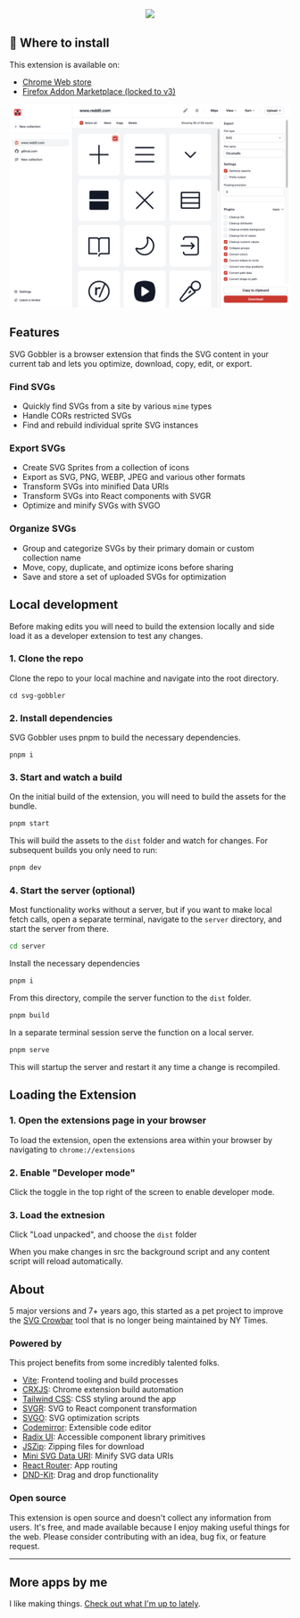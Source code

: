 <div align="center">
 <a href="https://svggobbler.com">
  <img src="assets/local/read-me.png">
 </a>
 <br>
</div>

## 🚀 Where to install

This extension is available on:

- [Chrome Web store](https://chrome.google.com/webstore/detail/svg-gobbler/mpbmflcodadhgafbbakjeahpandgcbch)
- [Firefox Addon Marketplace (locked to v3)](https://addons.mozilla.org/firefox/addon/svg-gobbler/)

<div align="center">
 <a href="https://svggobbler.com">
  <img src="assets/local/gobbler-screenshot.png">
 </a>
 <br>
</div>

## Features

SVG Gobbler is a browser extension that finds the SVG content in your current tab and lets you
optimize, download, copy, edit, or export.

### Find SVGs

- Quickly find SVGs from a site by various `mime` types
- Handle CORs restricted SVGs
- Find and rebuild individual sprite SVG instances

### Export SVGs

- Create SVG Sprites from a collection of icons
- Export as SVG, PNG, WEBP, JPEG and various other formats
- Transform SVGs into minified Data URIs
- Transform SVGs into React components with SVGR
- Optimize and minify SVGs with SVGO

### Organize SVGs

- Group and categorize SVGs by their primary domain or custom collection name
- Move, copy, duplicate, and optimize icons before sharing
- Save and store a set of uploaded SVGs for optimization

## Local development

Before making edits you will need to build the extension locally and side load it as a developer
extension to test any changes.

### 1. Clone the repo

Clone the repo to your local machine and navigate into the root directory.

```shell
cd svg-gobbler
```

### 2. Install dependencies

SVG Gobbler uses pnpm to build the necessary dependencies.

```shell
pnpm i
```

### 3. Start and watch a build

On the initial build of the extension, you will need to build the assets for the bundle.

```bash
pnpm start
```

This will build the assets to the `dist` folder and watch for changes. For subsequent builds you
only need to run:

```bash
pnpm dev
```

### 4. Start the server (optional)

Most functionality works without a server, but if you want to make local fetch calls, open a
separate terminal, navigate to the `server` directory, and start the server from there.

```bash
cd server
```

Install the necessary dependencies

```bash
pnpm i
```

From this directory, compile the server function to the `dist` folder.

```bash
pnpm build
```

In a separate terminal session serve the function on a local server.

```bash
pnpm serve
```

This will startup the server and restart it any time a change is recompiled.

## Loading the Extension

### 1. Open the extensions page in your browser

To load the extension, open the extensions area within your browser by navigating to
`chrome://extensions`

### 2. Enable "Developer mode"

Click the toggle in the top right of the screen to enable developer mode.

### 3. Load the extnesion

Click "Load unpacked", and choose the `dist` folder

When you make changes in src the background script and any content script will reload automatically.

## About

5 major versions and 7+ years ago, this started as a pet project to improve the
[SVG Crowbar](https://github.com/nytimes/svg-crowbar) tool that is no longer being maintained by NY
Times.

### Powered by

This project benefits from some incredibly talented folks.

- [Vite](https://vitejs.dev/): Frontend tooling and build processes
- [CRXJS](https://github.com/crxjs/chrome-extension-tools): Chrome extension build automation
- [Tailwind CSS](https://tailwindcss.com/): CSS styling around the app
- [SVGR](https://react-svgr.com/): SVG to React component transformation
- [SVGO](https://github.com/svg/svgo): SVG optimization scripts
- [Codemirror](https://codemirror.net/): Extensible code editor
- [Radix UI](https://www.radix-ui.com/): Accessible component library primitives
- [JSZip](https://stuk.github.io/jszip/): Zipping files for download
- [Mini SVG Data URI](https://github.com/tigt/mini-svg-data-uri): Minify SVG data URIs
- [React Router](https://reactrouter.com/en/main): App routing
- [DND-Kit](https://dndkit.com/): Drag and drop functionality

### Open source

This extension is open source and doesn't collect any information from users. It's free, and made
available because I enjoy making useful things for the web. Please consider contributing with an
idea, bug fix, or feature request.

---

## More apps by me

I like making things. [Check out what I'm up to lately](https://rossmoody.com).
